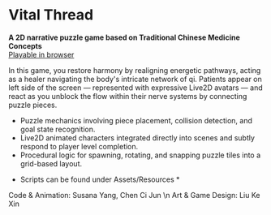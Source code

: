 # Vital Thread

**A 2D narrative puzzle game based on Traditional Chinese Medicine Concepts**  
[Playable in browser](https://syangx.itch.io/vitalthreads)

In this game, you restore harmony by realigning energetic pathways, acting as a healer navigating the body's intricate network of qi. Patients appear on left side of the screen — represented with expressive Live2D avatars — and react as you unblock the flow within their nerve systems by connecting puzzle pieces.

- Puzzle mechanics involving piece placement, collision detection, and goal state recognition.
- Live2D animated characters integrated directly into scenes and subtly respond to player level completion.
- Procedural logic for spawning, rotating, and snapping puzzle tiles into a grid-based layout.

* Scripts can be found under Assets/Resources *

Code & Animation: Susana Yang, Chen Ci Jun \n
Art & Game Design: Liu Ke Xin
